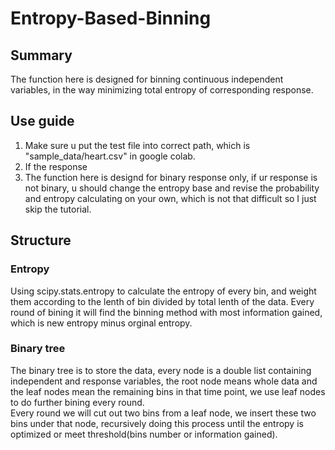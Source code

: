 # Entropy-Based-Binning

## Summary
The function here is designed for binning continuous independent variables, in the way minimizing total entropy of corresponding response.  

## Use guide
1. Make sure u put the test file into correct path, which is "sample_data/heart.csv" in google colab.  
2. If the response 
3. The function here is designd for binary response only, if ur response is not binary, u should change the entropy base and revise the probability and entropy calculating on your own, which is not that difficult so I just skip the tutorial.

## Structure

### Entropy
Using scipy.stats.entropy to calculate the entropy of every bin, and weight them according to the lenth of bin divided by total lenth of the data. Every round of bining it will find the binning method with most information gained, which is new entropy minus orginal entropy.

### Binary tree
The binary tree is to store the data, every node is a double list containing independent and response variables, the root node means whole data and the leaf nodes mean the remaining bins in that time point, we use leaf nodes to do further bining every round.  
Every round we will cut out two bins from a leaf node, we insert these two bins under that node, recursively doing this process until the entropy is optimized or meet threshold(bins number or information gained).
